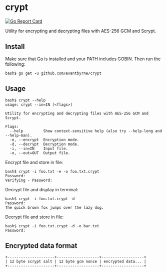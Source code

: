 # crypt

[![Go Report Card](https://goreportcard.com/badge/github.com/evantbyrne/crypt)](https://goreportcard.com/report/github.com/evantbyrne/crypt)

Utility for encrypting and decrypting files with AES-256 GCM and Scrypt.

## Install

Make sure that [Go](https://golang.org/) is installed and your PATH includes GOBIN. Then run the following:

	bash$ go get -u github.com/evantbyrne/crypt

## Usage

	bash$ crypt --help
	usage: crypt --in=IN [<flags>]

	Utility for encrypting and decrypting files with AES-256 GCM and Scrypt.

	Flags:
	  --help         Show context-sensitive help (also try --help-long and --help-man).
	  -e, --encrypt  Encryption mode.
	  -d, --decrypt  Decryption mode.
	  -i, --in=IN    Input file.
	  -o, --out=OUT  Output file.

Encrypt file and store in file:

	bash$ crypt -i foo.txt -e -o foo.txt.crypt
	Password:
	Verifying - Password:

Decrypt file and display in terminal:

	bash$ crypt -i foo.txt.crypt -d
	Password:
	The quick brown fox jumps over the lazy dog.

Decrypt file and store in file:

	bash$ crypt -i foo.txt.crypt -d -o bar.txt
	Password:

## Encrypted data format

	+---------------------+-------------------+-------------------+
	| 12 byte scrypt salt | 12 byte gcm nonce | encrypted data... |
	+---------------------+-------------------+-------------------+
